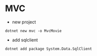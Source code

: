 # MVC

- new project

```dotnetcli
dotnet new mvc -o MvcMovie
```

- add sqlclient

```dotnetcli
dotnet add package System.Data.SqlClient
```
